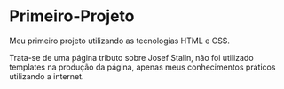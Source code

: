 # Primeiro-Projeto
Meu primeiro projeto utilizando as tecnologias HTML e CSS.

Trata-se de uma página tributo sobre Josef Stalin, não foi utilizado templates na produção da página, apenas meus conhecimentos práticos utilizando a internet.
